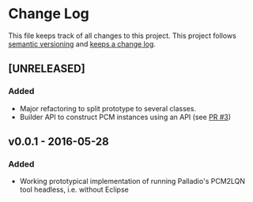# Change Log

This file keeps track of all changes to this project. This project follows [semantic versioning](http://semver.org/) and [keeps a change log](http://keepachangelog.com/).


## [UNRELEASED]

### Added
- Major refactoring to split prototype to several classes.
- Builder API to construct PCM instances using an API (see [PR #3](https://github.com/SQuAT-Team/palladio-lqns-headless/pull/3))


## v0.0.1 - 2016-05-28

### Added
- Working prototypical implementation of running Palladio's PCM2LQN tool headless, i.e. without Eclipse 